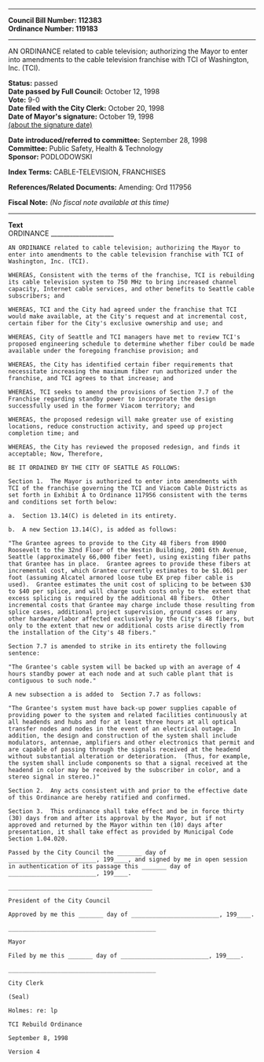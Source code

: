 * * * * *  
  
**Council Bill Number: [](#h0)[](#h2)112383**   
**Ordinance Number: 119183**  
  
* * * * *  
  
AN ORDINANCE related to cable television; authorizing the Mayor to enter into amendments to the cable television franchise with TCI of Washington, Inc. (TCI).  
  
**Status:** passed   
**Date passed by Full Council:** October 12, 1998   
**Vote:** 9-0   
**Date filed with the City Clerk:** October 20, 1998   
**Date of Mayor's signature:** October 19, 1998   
[(about the signature date)](/~public/approvaldate.htm)   
  
  
**Date introduced/referred to committee:** September 28, 1998   
**Committee:** Public Safety, Health & Technology   
**Sponsor:** PODLODOWSKI   
  
**Index Terms:** CABLE-TELEVISION, FRANCHISES  
  
**References/Related Documents:** Amending: Ord 117956  
  
**Fiscal Note:** *(No fiscal note available at this time)*  
  
* * * * *  
  
**Text**  
    ORDINANCE  ____________________  
  
    AN ORDINANCE related to cable television; authorizing the Mayor to  
    enter into amendments to the cable television franchise with TCI of  
    Washington, Inc. (TCI).  
  
    WHEREAS, Consistent with the terms of the franchise, TCI is rebuilding  
    its cable television system to 750 MHz to bring increased channel  
    capacity, Internet cable services, and other benefits to Seattle cable  
    subscribers; and  
  
    WHEREAS, TCI and the City had agreed under the franchise that TCI  
    would make available, at the City's request and at incremental cost,  
    certain fiber for the City's exclusive ownership and use; and  
  
    WHEREAS, City of Seattle and TCI managers have met to review TCI's  
    proposed engineering schedule to determine whether fiber could be made  
    available under the foregoing franchise provision; and  
  
    WHEREAS, the City has identified certain fiber requirements that  
    necessitate increasing the maximum fiber run authorized under the  
    franchise, and TCI agrees to that increase; and  
  
    WHEREAS, TCI seeks to amend the provisions of Section 7.7 of the  
    Franchise regarding standby power to incorporate the design  
    successfully used in the former Viacom territory; and  
  
    WHEREAS, the proposed redesign will make greater use of existing  
    locations, reduce construction activity, and speed up project  
    completion time; and  
  
    WHEREAS, the City has reviewed the proposed redesign, and finds it  
    acceptable; Now, Therefore,  
  
    BE IT ORDAINED BY THE CITY OF SEATTLE AS FOLLOWS:  
  
    Section 1.  The Mayor is authorized to enter into amendments with  
    TCI of the franchise governing the TCI and Viacom Cable Districts as  
    set forth in Exhibit A to Ordinance 117956 consistent with the terms  
    and conditions set forth below:  
  
    a.  Section 13.14(C) is deleted in its entirety.  
  
    b.  A new Section 13.14(C), is added as follows:  
  
    "The Grantee agrees to provide to the City 48 fibers from 8900  
    Roosevelt to the 32nd Floor of the Westin Building, 2001 6th Avenue,  
    Seattle (approximately 66,000 fiber feet), using existing fiber paths  
    that Grantee has in place.  Grantee agrees to provide these fibers at  
    incremental cost, which Grantee currently estimates to be $1.061 per  
    foot (assuming Alcatel armored loose tube EX prep fiber cable is  
    used).  Grantee estimates the unit cost of splicing to be between $30  
    to $40 per splice, and will charge such costs only to the extent that  
    excess splicing is required by the additional 48 fibers.  Other  
    incremental costs that Grantee may charge include those resulting from  
    splice cases, additional project supervision, ground cases or any  
    other hardware/labor affected exclusively by the City's 48 fibers, but  
    only to the extent that new or additional costs arise directly from  
    the installation of the City's 48 fibers."  
  
    Section 7.7 is amended to strike in its entirety the following  
    sentence:  
  
    "The Grantee's cable system will be backed up with an average of 4  
    hours standby power at each node and at such cable plant that is  
    contiguous to such node."  
  
    A new subsection a is added to  Section 7.7 as follows:  
  
    "The Grantee's system must have back-up power supplies capable of  
    providing power to the system and related facilities continuously at  
    all headends and hubs and for at least three hours at all optical  
    transfer nodes and nodes in the event of an electrical outage.  In  
    addition, the design and construction of the system shall include  
    modulators, antennae, amplifiers and other electronics that permit and  
    are capable of passing through the signals received at the headend  
    without substantial alteration or deterioration.  (Thus, for example,  
    the system shall include components so that a signal received at the  
    headend in color may be received by the subscriber in color, and a  
    stereo signal in stereo.)"  
  
    Section 2.  Any acts consistent with and prior to the effective date  
    of this Ordinance are hereby ratified and confirmed.  
  
    Section 3.  This ordinance shall take effect and be in force thirty  
    (30) days from and after its approval by the Mayor, but if not  
    approved and returned by the Mayor within ten (10) days after  
    presentation, it shall take effect as provided by Municipal Code  
    Section 1.04.020.  
  
    Passed by the City Council the _______ day of  
    _________________________, 199____, and signed by me in open session  
    in authentication of its passage this _______ day of  
    _________________________, 199____.  
  
    _________________________________________  
  
    President of the City Council  
  
    Approved by me this _______ day of _________________________, 199____.  
  
    __________________________________________  
  
    Mayor  
  
    Filed by me this _______ day of _________________________, 199____.  
  
    __________________________________________  
  
    City Clerk  
  
    (Seal)  
  
    Holmes: re: lp  
  
    TCI Rebuild Ordinance  
  
    September 8, 1998  
  
    Version 4  
